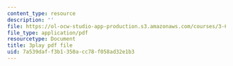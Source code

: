 ```yaml
---
content_type: resource
description: ''
file: https://ol-ocw-studio-app-production.s3.amazonaws.com/courses/3-60-symmetry-structure-and-tensor-properties-of-materials-fall-2005/7a539daff3b1350acc78f058ad32e1b3_APv1uyLL6ok.pdf
file_type: application/pdf
resourcetype: Document
title: 3play pdf file
uid: 7a539daf-f3b1-350a-cc78-f058ad32e1b3
---
```

